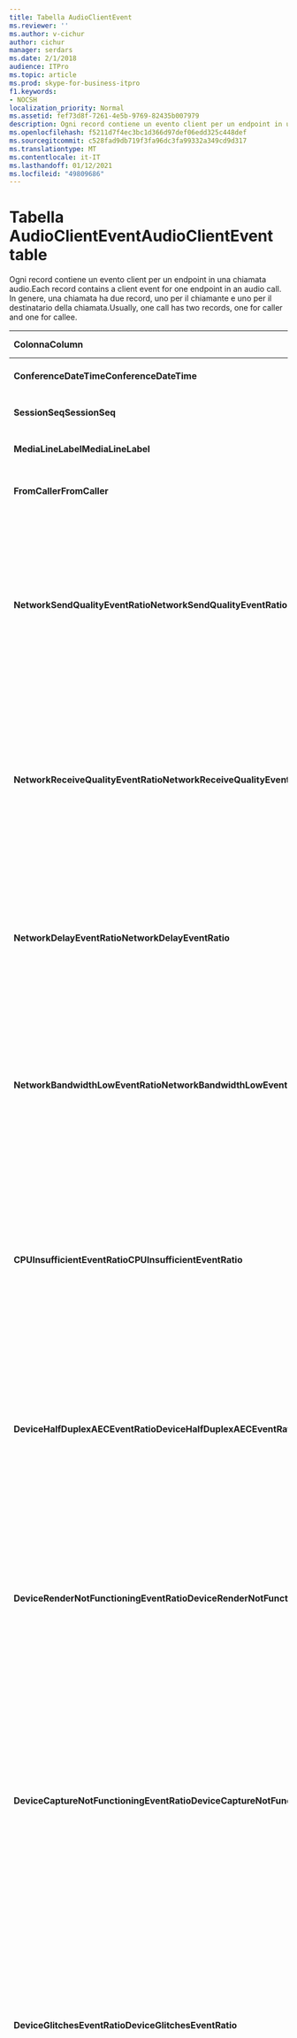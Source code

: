 ```yaml
---
title: Tabella AudioClientEvent
ms.reviewer: ''
ms.author: v-cichur
author: cichur
manager: serdars
ms.date: 2/1/2018
audience: ITPro
ms.topic: article
ms.prod: skype-for-business-itpro
f1.keywords:
- NOCSH
localization_priority: Normal
ms.assetid: fef73d8f-7261-4e5b-9769-82435b007979
description: Ogni record contiene un evento client per un endpoint in una chiamata audio. In genere, una chiamata ha due record, uno per il chiamante e uno per il destinatario della chiamata.
ms.openlocfilehash: f5211d7f4ec3bc1d366d97def06edd325c448def
ms.sourcegitcommit: c528fad9db719f3fa96dc3fa99332a349cd9d317
ms.translationtype: MT
ms.contentlocale: it-IT
ms.lasthandoff: 01/12/2021
ms.locfileid: "49809686"
---
```

# <a name="audioclientevent-table"></a><span data-ttu-id="50252-104">Tabella AudioClientEvent</span><span class="sxs-lookup"><span data-stu-id="50252-104">AudioClientEvent table</span></span>
 
<span data-ttu-id="50252-105">Ogni record contiene un evento client per un endpoint in una chiamata audio.</span><span class="sxs-lookup"><span data-stu-id="50252-105">Each record contains a client event for one endpoint in an audio call.</span></span> <span data-ttu-id="50252-106">In genere, una chiamata ha due record, uno per il chiamante e uno per il destinatario della chiamata.</span><span class="sxs-lookup"><span data-stu-id="50252-106">Usually, one call has two records, one for caller and one for callee.</span></span>
  
|<span data-ttu-id="50252-107">**Colonna**</span><span class="sxs-lookup"><span data-stu-id="50252-107">**Column**</span></span>|<span data-ttu-id="50252-108">**Tipo di dati**</span><span class="sxs-lookup"><span data-stu-id="50252-108">**Data Type**</span></span>|<span data-ttu-id="50252-109">**Chiave/indice**</span><span class="sxs-lookup"><span data-stu-id="50252-109">**Key/Index**</span></span>|<span data-ttu-id="50252-110">**Dettagli**</span><span class="sxs-lookup"><span data-stu-id="50252-110">**Details**</span></span>|
|:-----|:-----|:-----|:-----|
|<span data-ttu-id="50252-111">**ConferenceDateTime**</span><span class="sxs-lookup"><span data-stu-id="50252-111">**ConferenceDateTime**</span></span> <br/> |<span data-ttu-id="50252-112">datetime</span><span class="sxs-lookup"><span data-stu-id="50252-112">datetime</span></span>  <br/> |<span data-ttu-id="50252-113">Principale</span><span class="sxs-lookup"><span data-stu-id="50252-113">Primary</span></span>  <br/> |<span data-ttu-id="50252-114">Riferimento dalla [Tabella MediaLine](medialine-0.md).</span><span class="sxs-lookup"><span data-stu-id="50252-114">Referenced from the [MediaLine table](medialine-0.md).</span></span>  <br/> |
|<span data-ttu-id="50252-115">**SessionSeq**</span><span class="sxs-lookup"><span data-stu-id="50252-115">**SessionSeq**</span></span> <br/> |<span data-ttu-id="50252-116">int</span><span class="sxs-lookup"><span data-stu-id="50252-116">int</span></span>  <br/> |<span data-ttu-id="50252-117">Principale</span><span class="sxs-lookup"><span data-stu-id="50252-117">Primary</span></span>  <br/> |<span data-ttu-id="50252-118">Riferimento dalla [Tabella MediaLine](medialine-0.md).</span><span class="sxs-lookup"><span data-stu-id="50252-118">Referenced from the [MediaLine table](medialine-0.md).</span></span>  <br/> |
|<span data-ttu-id="50252-119">**MediaLineLabel**</span><span class="sxs-lookup"><span data-stu-id="50252-119">**MediaLineLabel**</span></span> <br/> |<span data-ttu-id="50252-120">tinyint</span><span class="sxs-lookup"><span data-stu-id="50252-120">tinyint</span></span>  <br/> |<span data-ttu-id="50252-121">Principale</span><span class="sxs-lookup"><span data-stu-id="50252-121">Primary</span></span>  <br/> |<span data-ttu-id="50252-122">Riferimento dalla [Tabella MediaLine](medialine-0.md).</span><span class="sxs-lookup"><span data-stu-id="50252-122">Referenced from the [MediaLine table](medialine-0.md).</span></span>  <br/> |
|<span data-ttu-id="50252-123">**FromCaller**</span><span class="sxs-lookup"><span data-stu-id="50252-123">**FromCaller**</span></span> <br/> |<span data-ttu-id="50252-124">po'</span><span class="sxs-lookup"><span data-stu-id="50252-124">bit</span></span>  <br/> |<span data-ttu-id="50252-125">Principale</span><span class="sxs-lookup"><span data-stu-id="50252-125">Primary</span></span>  <br/> |<span data-ttu-id="50252-126">0: dati del destinatario della chiamata</span><span class="sxs-lookup"><span data-stu-id="50252-126">0: Callee's data</span></span>  <br/> <span data-ttu-id="50252-127">1: dati del chiamante</span><span class="sxs-lookup"><span data-stu-id="50252-127">1: Caller's data</span></span>  <br/> |
|<span data-ttu-id="50252-128">**NetworkSendQualityEventRatio**</span><span class="sxs-lookup"><span data-stu-id="50252-128">**NetworkSendQualityEventRatio**</span></span> <br/> |<span data-ttu-id="50252-129">Decimal (5, 2)</span><span class="sxs-lookup"><span data-stu-id="50252-129">decimal(5,2)</span></span>  <br/> | <br/> |<span data-ttu-id="50252-130">Percentuale di sessione l'evento NetworkSendQuality è stato generato per lo stato ' Bad '.</span><span class="sxs-lookup"><span data-stu-id="50252-130">Percentage of session the NetworkSendQuality event was fired for 'Bad' state.</span></span>  <br/> <span data-ttu-id="50252-131">La qualità della rete in termini di instabilità o perdita di pacchetti è grave e ha un impatto sulla qualità dell'audio inviato.</span><span class="sxs-lookup"><span data-stu-id="50252-131">Network quality in terms of jitter or packet loss is severe and impacting the quality of audio being sent.</span></span>  <br/> |
|<span data-ttu-id="50252-132">**NetworkReceiveQualityEventRatio**</span><span class="sxs-lookup"><span data-stu-id="50252-132">**NetworkReceiveQualityEventRatio**</span></span> <br/> |<span data-ttu-id="50252-133">Decimal (5, 2)</span><span class="sxs-lookup"><span data-stu-id="50252-133">decimal(5,2)</span></span>  <br/> | <br/> |<span data-ttu-id="50252-134">Percentuale di sessione l'evento l'ReceiveSendQuality è stato generato per lo stato ' Bad '.</span><span class="sxs-lookup"><span data-stu-id="50252-134">Percentage of session the ReceiveSendQuality event was fired for 'Bad' state.</span></span>  <br/> <span data-ttu-id="50252-135">La qualità della rete in termini di instabilità o perdita di pacchetti è grave e ha un impatto sulla qualità dell'audio ricevuto.</span><span class="sxs-lookup"><span data-stu-id="50252-135">Network quality in terms of jitter or packet loss is severe and impacting the quality of audio being received.</span></span>  <br/> |
|<span data-ttu-id="50252-136">**NetworkDelayEventRatio**</span><span class="sxs-lookup"><span data-stu-id="50252-136">**NetworkDelayEventRatio**</span></span> <br/> |<span data-ttu-id="50252-137">Decimal (5, 2)</span><span class="sxs-lookup"><span data-stu-id="50252-137">decimal(5,2)</span></span>  <br/> | <br/> |<span data-ttu-id="50252-138">Percentuale di sessione l'evento Delay è stato generato per lo stato ' Bad '.</span><span class="sxs-lookup"><span data-stu-id="50252-138">Percentage of session the Delay event was fired for 'Bad' state.</span></span> <span data-ttu-id="50252-139">La latenza della rete è grave e influisce sull'esperienza impedendo le comunicazioni interattive</span><span class="sxs-lookup"><span data-stu-id="50252-139">Network latency is severe and impacting the experience by preventing interactive communication</span></span>  <br/> |
|<span data-ttu-id="50252-140">**NetworkBandwidthLowEventRatio**</span><span class="sxs-lookup"><span data-stu-id="50252-140">**NetworkBandwidthLowEventRatio**</span></span> <br/> |<span data-ttu-id="50252-141">Decimal (5, 2)</span><span class="sxs-lookup"><span data-stu-id="50252-141">decimal(5,2)</span></span>  <br/> | <br/> |<span data-ttu-id="50252-142">Percentuale di sessione l'evento LowBandwidth è stato generato per lo stato ' Bad '.</span><span class="sxs-lookup"><span data-stu-id="50252-142">Percentage of session the LowBandwidth event was fired for 'Bad' state.</span></span> <span data-ttu-id="50252-143">La larghezza di banda disponibile non è sufficiente per un'esperienza vocale accettabile.</span><span class="sxs-lookup"><span data-stu-id="50252-143">The available bandwidth is insufficient for an acceptable voice experience.</span></span>  <br/> |
|<span data-ttu-id="50252-144">**CPUInsufficientEventRatio**</span><span class="sxs-lookup"><span data-stu-id="50252-144">**CPUInsufficientEventRatio**</span></span> <br/> |<span data-ttu-id="50252-145">Decimal (5, 2)</span><span class="sxs-lookup"><span data-stu-id="50252-145">decimal(5,2)</span></span>  <br/> | <br/> |<span data-ttu-id="50252-146">Percentuale di sessione l'evento CPU insufficiente è stato generato per lo stato ' Bad '.</span><span class="sxs-lookup"><span data-stu-id="50252-146">Percentage of session the insufficient CPU event was fired for 'Bad' state.</span></span> <span data-ttu-id="50252-147">Non sono disponibili cicli di CPU insufficienti per l'elaborazione con le modalità correnti e le applicazioni in uso.</span><span class="sxs-lookup"><span data-stu-id="50252-147">There are insufficient CPU cycles for processing with the current modalities and applications in use.</span></span> <span data-ttu-id="50252-148">In questo modo le distorsioni vengono causate dal canale audio.</span><span class="sxs-lookup"><span data-stu-id="50252-148">This causes distortions with the audio channel.</span></span>  <br/> |
|<span data-ttu-id="50252-149">**DeviceHalfDuplexAECEventRatio**</span><span class="sxs-lookup"><span data-stu-id="50252-149">**DeviceHalfDuplexAECEventRatio**</span></span> <br/> |<span data-ttu-id="50252-150">Decimal (5, 2)</span><span class="sxs-lookup"><span data-stu-id="50252-150">decimal(5,2)</span></span>  <br/> | <br/> |<span data-ttu-id="50252-151">Percentuale di sessione l'evento DeviceHalfDuplexAEC è stato generato per lo stato ' Bad '.</span><span class="sxs-lookup"><span data-stu-id="50252-151">Percentage of session the DeviceHalfDuplexAEC event was fired for 'Bad' state.</span></span> <span data-ttu-id="50252-152">Al fine di prevenire l'eco, il sistema ha immesso half duplex.</span><span class="sxs-lookup"><span data-stu-id="50252-152">In order to prevent echo, the system has enter half duplex.</span></span>  <br/> |
|<span data-ttu-id="50252-153">**DeviceRenderNotFunctioningEventRatio**</span><span class="sxs-lookup"><span data-stu-id="50252-153">**DeviceRenderNotFunctioningEventRatio**</span></span> <br/> |<span data-ttu-id="50252-154">Decimal (5, 2)</span><span class="sxs-lookup"><span data-stu-id="50252-154">decimal(5,2)</span></span>  <br/> | <br/> |<span data-ttu-id="50252-155">Percentuale di sessione l'evento DeviceRenderNotFunctioning è stato generato per lo stato ' Bad '.</span><span class="sxs-lookup"><span data-stu-id="50252-155">Percentage of session the DeviceRenderNotFunctioning event was fired for 'Bad' state.</span></span> <span data-ttu-id="50252-156">Il dispositivo di rendering attualmente utilizzato per la sessione non funziona correttamente.</span><span class="sxs-lookup"><span data-stu-id="50252-156">The render device currently being used for the session is not functioning correctly.</span></span> <span data-ttu-id="50252-157">Ciò può causare problemi di tipo audio unidirezionale.</span><span class="sxs-lookup"><span data-stu-id="50252-157">This can cause one-way audio issues.</span></span>  <br/> |
|<span data-ttu-id="50252-158">**DeviceCaptureNotFunctioningEventRatio**</span><span class="sxs-lookup"><span data-stu-id="50252-158">**DeviceCaptureNotFunctioningEventRatio**</span></span> <br/> |<span data-ttu-id="50252-159">Decimal (5, 2)</span><span class="sxs-lookup"><span data-stu-id="50252-159">decimal(5,2)</span></span>  <br/> | <br/> |<span data-ttu-id="50252-160">Percentuale di sessione l'evento DeviceCaptureNotFunctioning è stato generato per lo stato ' Bad '.</span><span class="sxs-lookup"><span data-stu-id="50252-160">Percentage of session the DeviceCaptureNotFunctioning event was fired for 'Bad' state.</span></span> <span data-ttu-id="50252-161">Il dispositivo di acquisizione attualmente utilizzato per la sessione non funziona correttamente.</span><span class="sxs-lookup"><span data-stu-id="50252-161">The capture device currently being used for the session is not functioning correctly.</span></span> <span data-ttu-id="50252-162">Ciò può causare problemi di tipo audio unidirezionale.</span><span class="sxs-lookup"><span data-stu-id="50252-162">This can cause one-way audio issues.</span></span>  <br/> |
|<span data-ttu-id="50252-163">**DeviceGlitchesEventRatio**</span><span class="sxs-lookup"><span data-stu-id="50252-163">**DeviceGlitchesEventRatio**</span></span> <br/> |<span data-ttu-id="50252-164">Decimal (5, 2)</span><span class="sxs-lookup"><span data-stu-id="50252-164">decimal(5,2)</span></span>  <br/> | <br/> |<span data-ttu-id="50252-165">Percentuale di sessione l'evento DeviceGlitches è stato generato per lo stato ' Bad '.</span><span class="sxs-lookup"><span data-stu-id="50252-165">Percentage of session the DeviceGlitches event was fired for 'Bad' state.</span></span> <span data-ttu-id="50252-166">Vi sono gravi problemi di rendering dell'audio che causano distorsioni.</span><span class="sxs-lookup"><span data-stu-id="50252-166">There are severe glitches in the rendering of audio which is causing distortions.</span></span> <span data-ttu-id="50252-167">Questi difetti possono essere causati da problemi relativi ai driver, dalla tempesta di chiamate di routine posticipate (DPC) e dall'elevato utilizzo della CPU.</span><span class="sxs-lookup"><span data-stu-id="50252-167">These glitches can be caused by driver issues, deferred procedure calls (DPC) storm (drivers), and high CPU usage.</span></span>  <br/> |
|<span data-ttu-id="50252-168">**DeviceLowSNREventRatio**</span><span class="sxs-lookup"><span data-stu-id="50252-168">**DeviceLowSNREventRatio**</span></span> <br/> |<span data-ttu-id="50252-169">Decimal (5, 2)</span><span class="sxs-lookup"><span data-stu-id="50252-169">decimal(5,2)</span></span>  <br/> | <br/> |<span data-ttu-id="50252-170">Percentuale di sessione l'evento DeviceLowSNR è stato generato per lo stato ' Bad '.</span><span class="sxs-lookup"><span data-stu-id="50252-170">Percentage of session the DeviceLowSNR event was fired for 'Bad' state.</span></span> <span data-ttu-id="50252-171">La qualità di acquisizione è molto scarsa, sia molto rumoroso o l'utente sta parlando troppo lontano dal microfono.</span><span class="sxs-lookup"><span data-stu-id="50252-171">The capture quality is very poor, either very noisy or user is talking too far away from the microphone.</span></span> <span data-ttu-id="50252-172">Ciò provocherà distorsioni.</span><span class="sxs-lookup"><span data-stu-id="50252-172">This will cause distortions.</span></span>  <br/> |
|<span data-ttu-id="50252-173">**DeviceLowSpeechLevelEventRatio**</span><span class="sxs-lookup"><span data-stu-id="50252-173">**DeviceLowSpeechLevelEventRatio**</span></span> <br/> |<span data-ttu-id="50252-174">Decimal (5, 2)</span><span class="sxs-lookup"><span data-stu-id="50252-174">decimal(5,2)</span></span>  <br/> | <br/> |<span data-ttu-id="50252-175">Percentuale di sessione l'evento DeviceLowSpeechLevel è stato generato per lo stato ' Bad '.</span><span class="sxs-lookup"><span data-stu-id="50252-175">Percentage of session the DeviceLowSpeechLevel event was fired for 'Bad' state.</span></span> <span data-ttu-id="50252-176">Il livello di sintesi vocale dell'utente è troppo basso e il sistema non può aumentare ulteriormente.</span><span class="sxs-lookup"><span data-stu-id="50252-176">User's speech level is too low and the system cannot increase it any further.</span></span> <span data-ttu-id="50252-177">Questo può causare distorsioni o percepito come un audio unidirezionale.</span><span class="sxs-lookup"><span data-stu-id="50252-177">This can either cause distortions or perceived as one-way audio.</span></span>  <br/> |
|<span data-ttu-id="50252-178">**DeviceClippingEventRatio**</span><span class="sxs-lookup"><span data-stu-id="50252-178">**DeviceClippingEventRatio**</span></span> <br/> |<span data-ttu-id="50252-179">Decimal (5, 2)</span><span class="sxs-lookup"><span data-stu-id="50252-179">Decimal(5,2)</span></span>  <br/> | <br/> |<span data-ttu-id="50252-180">Percentuale di sessione l'evento DeviceClipping è stato generato per lo stato ' Bad '.</span><span class="sxs-lookup"><span data-stu-id="50252-180">Percentage of session the DeviceClipping event was fired for 'Bad' state.</span></span>  <br/> <span data-ttu-id="50252-181">Quando il microfono viene ritagliato da un punto di vista intermedio, la distorsione di fine-estremità si sente a causa del clipping.</span><span class="sxs-lookup"><span data-stu-id="50252-181">When near-end speech clips the microphone, far-end hears distortion due to clipping.</span></span> <span data-ttu-id="50252-182">È importante evitare il clipping del microfono near-end.</span><span class="sxs-lookup"><span data-stu-id="50252-182">It is important to avoid near-end microphone clipping.</span></span>  <br/> |
|<span data-ttu-id="50252-183">**DeviceEchoEventRatio**</span><span class="sxs-lookup"><span data-stu-id="50252-183">**DeviceEchoEventRatio**</span></span> <br/> |<span data-ttu-id="50252-184">Decimal (5, 2)</span><span class="sxs-lookup"><span data-stu-id="50252-184">decimal(5,2)</span></span>  <br/> | <br/> |<span data-ttu-id="50252-185">Percentuale di sessione l'evento cui è stato generato per lo stato ' Bad '.</span><span class="sxs-lookup"><span data-stu-id="50252-185">Percentage of session the DeviceEchoEvent event was fired for 'Bad' state.</span></span> <span data-ttu-id="50252-186">Il dispositivo o il programma di installazione stanno causando l'eco oltre la capacità del sistema di compensare.</span><span class="sxs-lookup"><span data-stu-id="50252-186">Device or setup is causing echo beyond the ability of the system to compensate.</span></span>  <br/> |
|<span data-ttu-id="50252-187">**DeviceNearEndToEchoRatioEventRatio**</span><span class="sxs-lookup"><span data-stu-id="50252-187">**DeviceNearEndToEchoRatioEventRatio**</span></span> <br/> |<span data-ttu-id="50252-188">Decimal (5, 2)</span><span class="sxs-lookup"><span data-stu-id="50252-188">decimal(5,2)</span></span>  <br/> | <br/> |<span data-ttu-id="50252-189">Percentuale di sessione l'evento DeviceNearEndToEchoRatio è stato generato per lo stato ' Bad '.</span><span class="sxs-lookup"><span data-stu-id="50252-189">Percentage of session the DeviceNearEndToEchoRatio event was fired for 'Bad' state.</span></span> <span data-ttu-id="50252-190">La voce dell'utente è troppo bassa rispetto all'acquisizione dell'eco che influisce sull'esperienza degli utenti, in quanto limita la facilità di interruzione di un utente.</span><span class="sxs-lookup"><span data-stu-id="50252-190">The user's speech is too low compared to the echo being captured which impacts the users experience because it limits how easy it is to interrupt a user.</span></span> <span data-ttu-id="50252-191">Ridurre il volume degli altoparlanti, spostare il microfono più vicino all'oratore.</span><span class="sxs-lookup"><span data-stu-id="50252-191">Reduce speaker volume, move the microphone closer to the talker.</span></span>  <br/> |
|<span data-ttu-id="50252-192">**DeviceMultipleEndpointsEventCount**</span><span class="sxs-lookup"><span data-stu-id="50252-192">**DeviceMultipleEndpointsEventCount**</span></span> <br/> |<span data-ttu-id="50252-193">int</span><span class="sxs-lookup"><span data-stu-id="50252-193">int</span></span>  <br/> ||<span data-ttu-id="50252-194">Numero di volte durante la sessione in cui è stato generato l'evento DeviceMultipleEndpoints per lo stato ' Bad '.</span><span class="sxs-lookup"><span data-stu-id="50252-194">Number of times during session the DeviceMultipleEndpoints event was fired for 'Bad' state.</span></span> <span data-ttu-id="50252-195">Sono stati rilevati più endpoint audio nella stessa sessione e il sistema ha compensato la riduzione del volume di rendering.</span><span class="sxs-lookup"><span data-stu-id="50252-195">Multiple audio endpoints in the same session detected and the system has compensated by reducing render volume.</span></span>  <br/> |
|<span data-ttu-id="50252-196">**DeviceHowlingEventCount**</span><span class="sxs-lookup"><span data-stu-id="50252-196">**DeviceHowlingEventCount**</span></span> <br/> |<span data-ttu-id="50252-197">int</span><span class="sxs-lookup"><span data-stu-id="50252-197">int</span></span>  <br/> | <br/> |<span data-ttu-id="50252-198">Numero di volte durante la sessione in cui è stato generato l'evento DeviceHowlingEvent per lo stato ' Bad '.</span><span class="sxs-lookup"><span data-stu-id="50252-198">Number of times during session the DeviceHowlingEvent event was fired for 'Bad' state.</span></span> <span data-ttu-id="50252-199">Ciclo di commenti e suggerimenti audio rilevato (causato da più endpoint che condividono il percorso audio).</span><span class="sxs-lookup"><span data-stu-id="50252-199">Audio feedback loop detected (caused by multiple endpoints sharing audio path).</span></span>  <br/> |
|<span data-ttu-id="50252-200">**DeviceRenderZeroVolumeEventRatio**</span><span class="sxs-lookup"><span data-stu-id="50252-200">**DeviceRenderZeroVolumeEventRatio**</span></span> <br/> |<span data-ttu-id="50252-201">Decimal (5, 2)</span><span class="sxs-lookup"><span data-stu-id="50252-201">decimal(5,2)</span></span>  <br/> ||<span data-ttu-id="50252-202">Percentuale di sessione l'evento DeviceRenderZeroVolume è stato generato per essere nello stato "Bad".</span><span class="sxs-lookup"><span data-stu-id="50252-202">Percentage of session the DeviceRenderZeroVolume event was fired for being in the "Bad' state.</span></span> <span data-ttu-id="50252-203">Il dispositivo di rendering è stato impostato su zero volume.</span><span class="sxs-lookup"><span data-stu-id="50252-203">The render device was set to zero volume.</span></span>  <br/> <span data-ttu-id="50252-204">Questa colonna è stata introdotta in Microsoft Lync Server 2013.</span><span class="sxs-lookup"><span data-stu-id="50252-204">This column was introduced in Microsoft Lync Server 2013.</span></span>  <br/> |
|<span data-ttu-id="50252-205">**DeviceRenderMuteEventRatio**</span><span class="sxs-lookup"><span data-stu-id="50252-205">**DeviceRenderMuteEventRatio**</span></span> <br/> |<span data-ttu-id="50252-206">Decimal (5, 2)</span><span class="sxs-lookup"><span data-stu-id="50252-206">decimal(5,2)</span></span>  <br/> ||<span data-ttu-id="50252-207">Percentuale di sessione l'evento DeviceRenderMute è stato generato per essere nello stato "Bad".</span><span class="sxs-lookup"><span data-stu-id="50252-207">Percentage of session the DeviceRenderMute event was fired for being in the "Bad' state.</span></span> <span data-ttu-id="50252-208">La periferica di rendering è stata disattivata.</span><span class="sxs-lookup"><span data-stu-id="50252-208">The render device was muted.</span></span>  <br/> <span data-ttu-id="50252-209">Questa colonna è stata introdotta in Microsoft Lync Server 2013.</span><span class="sxs-lookup"><span data-stu-id="50252-209">This column was introduced in Microsoft Lync Server 2013.</span></span>  <br/> |
   

